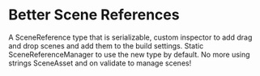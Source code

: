 # Better Scene References
A SceneReference type that is serializable, custom inspector to add drag and drop scenes and add them to the build settings. Static SceneReferenceManager to use the new type by default. No more using strings SceneAsset and on validate to manage scenes!
